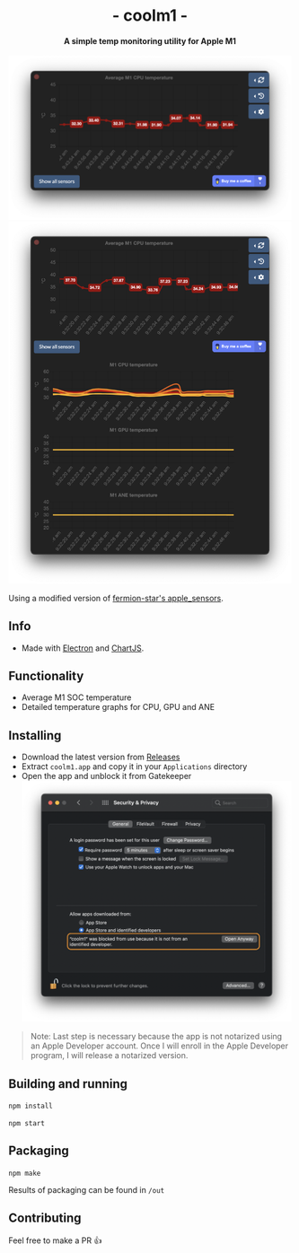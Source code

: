 <h1 align="center">- coolm1 -</h1>

<h4 align="center">A simple temp monitoring utility for Apple M1</h4>

![screenshot2](docs/screenshot2.png)
![screenshot](docs/screenshot.png)

Using a modified version of [fermion-star's apple_sensors](https://github.com/fermion-star/apple_sensors).

## Info

- Made with [Electron](https://github.com/electron/electro) and [ChartJS](https://github.com/chartjs/Chart.js).

## Functionality

- Average M1 SOC temperature
- Detailed temperature graphs for CPU, GPU and ANE

## Installing

- Download the latest version from [Releases](https://github.com/andreivdev/coolm1/releases)
- Extract `coolm1.app` and copy it in your `Applications` directory
- Open the app and unblock it from Gatekeeper
  ![security](docs/security.png)

> Note: Last step is necessary because the app is not notarized using an Apple Developer account. Once I will enroll in the Apple Developer program, I will release a notarized version.

## Building and running

`npm install`

`npm start`

## Packaging

`npm make`

Results of packaging can be found in `/out`

## Contributing

Feel free to make a PR 👍
